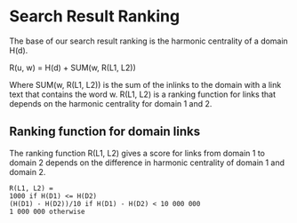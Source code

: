 # Search Result Ranking
The base of our search result ranking is the harmonic centrality of a domain H(d).

R(u, w) = H(d) + SUM(w, R(L1, L2))

Where SUM(w, R(L1, L2)) is the sum of the inlinks to the domain with a link text that contains the word w. R(L1, L2) is a ranking function for links that depends on the harmonic centrality for domain 1 and 2.

## Ranking function for domain links
The ranking function R(L1, L2) gives a score for links from domain 1 to domain 2 depends on the difference in harmonic centrality of domain 1 and domain 2.

```
R(L1, L2) = 
1000 if H(D1) <= H(D2)
(H(D1) - H(D2))/10 if H(D1) - H(D2) < 10 000 000
1 000 000 otherwise
```
